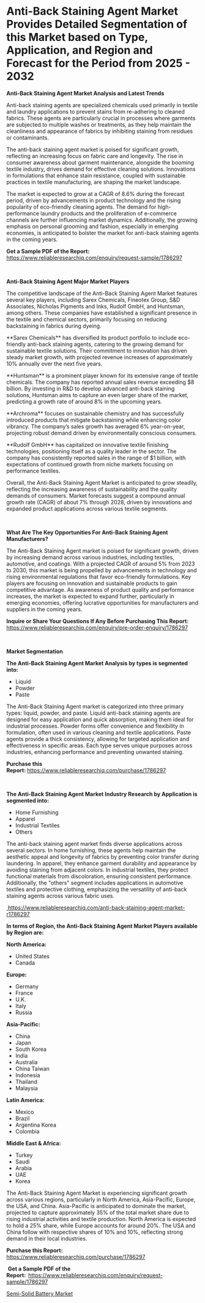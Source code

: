 <p><h1>Anti-Back Staining Agent Market Provides Detailed Segmentation of this Market based on Type, Application, and Region and Forecast for the Period from 2025 - 2032</h1></p><p><strong>Anti-Back Staining Agent Market Analysis and Latest Trends</strong></p>
<p><p>Anti-back staining agents are specialized chemicals used primarily in textile and laundry applications to prevent stains from re-adhering to cleaned fabrics. These agents are particularly crucial in processes where garments are subjected to multiple washes or treatments, as they help maintain the cleanliness and appearance of fabrics by inhibiting staining from residues or contaminants.</p><p>The anti-back staining agent market is poised for significant growth, reflecting an increasing focus on fabric care and longevity. The rise in consumer awareness about garment maintenance, alongside the booming textile industry, drives demand for effective cleaning solutions. Innovations in formulations that enhance stain resistance, coupled with sustainable practices in textile manufacturing, are shaping the market landscape.</p><p>The market is expected to grow at a CAGR of 8.6% during the forecast period, driven by advancements in product technology and the rising popularity of eco-friendly cleaning agents. The demand for high-performance laundry products and the proliferation of e-commerce channels are further influencing market dynamics. Additionally, the growing emphasis on personal grooming and fashion, especially in emerging economies, is anticipated to bolster the market for anti-back staining agents in the coming years.</p></p>
<p><strong>Get a Sample PDF of the Report:&nbsp;</strong> <a href="https://www.reliableresearchiq.com/enquiry/request-sample/1786297?utm_campaign=3441&utm_medium=2&utm_source=Github&utm_content=ia&utm_term=25032025&utm_id=anti-back-staining-agent">https://www.reliableresearchiq.com/enquiry/request-sample/1786297</a></p>
<p>&nbsp;</p>
<p><strong>Anti-Back Staining Agent Major Market Players</strong></p>
<p><p>The competitive landscape of the Anti-Back Staining Agent Market features several key players, including Sarex Chemicals, Fineotex Group, S&D Associates, Nicholas Pigments and Inks, Rudolf GmbH, and Huntsman, among others. These companies have established a significant presence in the textile and chemical sectors, primarily focusing on reducing backstaining in fabrics during dyeing.</p><p>**Sarex Chemicals** has diversified its product portfolio to include eco-friendly anti-back staining agents, catering to the growing demand for sustainable textile solutions. Their commitment to innovation has driven steady market growth, with projected revenue increases of approximately 10% annually over the next five years.</p><p>**Huntsman** is a prominent player known for its extensive range of textile chemicals. The company has reported annual sales revenue exceeding $8 billion. By investing in R&D to develop advanced anti-back staining solutions, Huntsman aims to capture an even larger share of the market, predicting a growth rate of around 8% in the upcoming years.</p><p>**Archroma** focuses on sustainable chemistry and has successfully introduced products that mitigate backstaining while enhancing color vibrancy. The company’s sales growth has averaged 6% year-on-year, projecting robust demand driven by environmentally conscious consumers.</p><p>**Rudolf GmbH** has capitalized on innovative textile finishing technologies, positioning itself as a quality leader in the sector. The company has consistently reported sales in the range of $1 billion, with expectations of continued growth from niche markets focusing on performance textiles.</p><p>Overall, the Anti-Back Staining Agent Market is anticipated to grow steadily, reflecting the increasing awareness of sustainability and the quality demands of consumers. Market forecasts suggest a compound annual growth rate (CAGR) of about 7% through 2028, driven by innovations and expanded product applications across various textile segments.</p></p>
<p>&nbsp;</p>
<p><strong>What Are The Key Opportunities For Anti-Back Staining Agent Manufacturers?</strong></p>
<p><p>The Anti-Back Staining Agent market is poised for significant growth, driven by increasing demand across various industries, including textiles, automotive, and coatings. With a projected CAGR of around 5% from 2023 to 2030, this market is being propelled by advancements in technology and rising environmental regulations that favor eco-friendly formulations. Key players are focusing on innovation and sustainable products to gain competitive advantage. As awareness of product quality and performance increases, the market is expected to expand further, particularly in emerging economies, offering lucrative opportunities for manufacturers and suppliers in the coming years.</p></p>
<p><strong>Inquire or Share Your Questions If Any Before Purchasing This Report:</strong> <a href="https://www.reliableresearchiq.com/enquiry/pre-order-enquiry/1786297?utm_campaign=3441&utm_medium=2&utm_source=Github&utm_content=ia&utm_term=25032025&utm_id=anti-back-staining-agent">https://www.reliableresearchiq.com/enquiry/pre-order-enquiry/1786297</a></p>
<p>&nbsp;</p>
<p><strong>Market Segmentation</strong></p>
<p><strong>The Anti-Back Staining Agent Market Analysis by types is segmented into:</strong></p>
<p><ul><li>Liquid</li><li>Powder</li><li>Paste</li></ul></p>
<p><p>The Anti-Back Staining Agent market is categorized into three primary types: liquid, powder, and paste. Liquid anti-back staining agents are designed for easy application and quick absorption, making them ideal for industrial processes. Powder forms offer convenience and flexibility in formulation, often used in various cleaning and textile applications. Paste agents provide a thick consistency, allowing for targeted application and effectiveness in specific areas. Each type serves unique purposes across industries, enhancing performance and preventing unwanted staining.</p></p>
<p><strong>Purchase this Report:&nbsp;</strong><a href="https://www.reliableresearchiq.com/purchase/1786297?utm_campaign=3441&utm_medium=2&utm_source=Github&utm_content=ia&utm_term=25032025&utm_id=anti-back-staining-agent">https://www.reliableresearchiq.com/purchase/1786297</a></p>
<p>&nbsp;</p>
<p><strong>The Anti-Back Staining Agent Market Industry Research by Application is segmented into:</strong></p>
<p><ul><li>Home Furnishing</li><li>Apparel</li><li>Industrial Textiles</li><li>Others</li></ul></p>
<p><p>The anti-back staining agent market finds diverse applications across several sectors. In home furnishing, these agents help maintain the aesthetic appeal and longevity of fabrics by preventing color transfer during laundering. In apparel, they enhance garment durability and appearance by avoiding staining from adjacent colors. In industrial textiles, they protect functional materials from discoloration, ensuring consistent performance. Additionally, the "others" segment includes applications in automotive textiles and protective clothing, emphasizing the versatility of anti-back staining agents across various fabric uses.</p></p>
<p><a href="https://www.reliableresearchiq.com/anti-back-staining-agent-market-r1786297?utm_campaign=3441&utm_medium=2&utm_source=Github&utm_content=ia&utm_term=25032025&utm_id=anti-back-staining-agent">&nbsp;https://www.reliableresearchiq.com/anti-back-staining-agent-market-r1786297</a></p>
<p><strong>In terms of Region, the Anti-Back Staining Agent Market Players available by Region are:</strong></p>
<p>
    <p> <strong> North America: </strong>
        <ul>
            <li>United States</li>
            <li>Canada</li>
        </ul>
        </p> 
    <p> <strong> Europe: </strong>
        <ul>
            <li>Germany</li>
            <li>France</li>
            <li>U.K.</li>
            <li>Italy</li>
            <li>Russia</li>
        </ul>
        </p> 
    <p> <strong> Asia-Pacific: </strong>
        <ul>
            <li>China</li>
            <li>Japan</li>
            <li>South Korea</li>
            <li>India</li>
            <li>Australia</li>
            <li>China Taiwan</li>
            <li>Indonesia</li>
            <li>Thailand</li>
            <li>Malaysia</li>
        </ul>
        </p> 
    <p> <strong> Latin America: </strong>
        <ul>
            <li>Mexico</li>
            <li>Brazil</li>
            <li>Argentina Korea</li>
            <li>Colombia</li>
        </ul>
        </p> 
    <p> <strong> Middle East & Africa: </strong>
        <ul>
            <li>Turkey</li>
            <li>Saudi</li>
            <li>Arabia</li>
            <li>UAE</li>
            <li>Korea</li>
        </ul>
    </p>
    </p>
<p><p>The Anti-Back Staining Agent Market is experiencing significant growth across various regions, particularly in North America, Asia-Pacific, Europe, the USA, and China. Asia-Pacific is anticipated to dominate the market, projected to capture approximately 35% of the total market share due to rising industrial activities and textile production. North America is expected to hold a 25% share, while Europe accounts for around 20%. The USA and China follow with respective shares of 10% and 10%, reflecting strong demand in their local industries.</p></p>
<p><strong>Purchase this Report: </strong><a href="https://www.reliableresearchiq.com/purchase/1786297?utm_campaign=3441&utm_medium=2&utm_source=Github&utm_content=ia&utm_term=25032025&utm_id=anti-back-staining-agent">https://www.reliableresearchiq.com/purchase/1786297</a></p>
<p>&nbsp;<strong>Get a Sample PDF of the Report:&nbsp;&nbsp;</strong><a href="https://www.reliableresearchiq.com/enquiry/request-sample/1786297?utm_campaign=3441&utm_medium=2&utm_source=Github&utm_content=ia&utm_term=25032025&utm_id=anti-back-staining-agent">https://www.reliableresearchiq.com/enquiry/request-sample/1786297</a></p>
<p><strong></strong></p>
<p><p><a href="https://github.com/marteionun0/Market-Research-Report-List-1/blob/main/semi-solid-battery-market.md?utm_campaign=3441&utm_medium=2&utm_source=Github&utm_content=ia&utm_term=25032025&utm_id=anti-back-staining-agent">Semi-Solid Battery Market</a></p></p>